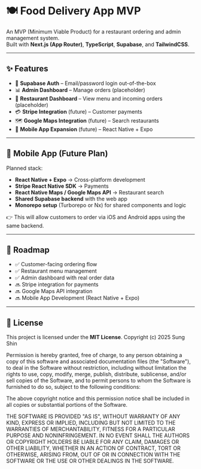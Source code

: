 # 🍽️ Food Delivery App MVP

An MVP (Minimum Viable Product) for a restaurant ordering and admin management system.  
Built with **Next.js (App Router)**, **TypeScript**, **Supabase**, and **TailwindCSS**.

---

## ✨ Features

- 🔐 **Supabase Auth** – Email/password login out-of-the-box  
- 📊 **Admin Dashboard** – Manage orders (placeholder)  
- 🍴 **Restaurant Dashboard** – View menu and incoming orders (placeholder)  
- 💳 **Stripe Integration** (future) – Customer payments  
- 🗺️ **Google Maps Integration** (future) – Search restaurants  
- 📱 **Mobile App Expansion** (future) – React Native + Expo  

---

## 📱 Mobile App (Future Plan)

Planned stack:

- **React Native + Expo** → Cross-platform development  
- **Stripe React Native SDK** → Payments  
- **React Native Maps / Google Maps API** → Restaurant search  
- **Shared Supabase backend** with the web app  
- **Monorepo setup** (Turborepo or Nx) for shared components and logic  

👉 This will allow customers to order via iOS and Android apps using the same backend.

---

## 📌 Roadmap

- ✅ Customer-facing ordering flow  
- ✅ Restaurant menu management  
- ✅ Admin dashboard with real order data  
- 🔜 Stripe integration for payments  
- 🔜 Google Maps API integration  
- 🔜 Mobile App Development (React Native + Expo)  

---

## 📄 License

This project is licensed under the **MIT License**. 
Copyright (c) 2025 Sung Shin

Permission is hereby granted, free of charge, to any person obtaining a copy
of this software and associated documentation files (the "Software"), to deal
in the Software without restriction, including without limitation the rights
to use, copy, modify, merge, publish, distribute, sublicense, and/or sell
copies of the Software, and to permit persons to whom the Software is furnished
to do so, subject to the following conditions:

The above copyright notice and this permission notice shall be included in all
copies or substantial portions of the Software.

THE SOFTWARE IS PROVIDED "AS IS", WITHOUT WARRANTY OF ANY KIND, EXPRESS OR
IMPLIED, INCLUDING BUT NOT LIMITED TO THE WARRANTIES OF MERCHANTABILITY,
FITNESS FOR A PARTICULAR PURPOSE AND NONINFRINGEMENT. IN NO EVENT SHALL THE
AUTHORS OR COPYRIGHT HOLDERS BE LIABLE FOR ANY CLAIM, DAMAGES OR OTHER
LIABILITY, WHETHER IN AN ACTION OF CONTRACT, TORT OR OTHERWISE, ARISING FROM,
OUT OF OR IN CONNECTION WITH THE SOFTWARE OR THE USE OR OTHER DEALINGS IN
THE SOFTWARE.